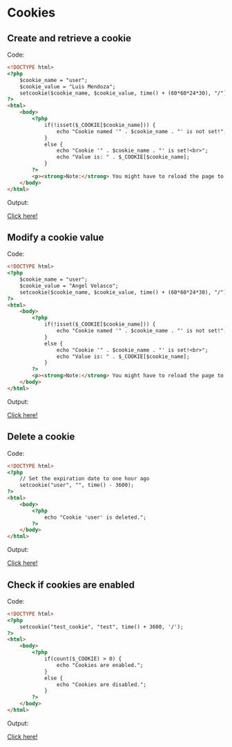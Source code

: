 # Cookies

## Create and retrieve a cookie

Code: 

```html
<!DOCTYPE html>
<?php
    $cookie_name = "user";
    $cookie_value = "Luis Mendoza";
    setcookie($cookie_name, $cookie_value, time() + (60*60*24*30), "/"); // 60*60*24*30 = 30 days
?>
<html>
    <body>
        <?php
            if(!isset($_COOKIE[$cookie_name])) {
                echo "Cookie named '" . $cookie_name . "' is not set!";
            } 
            else {
                echo "Cookie '" . $cookie_name . "' is set!<br>";
                echo "Value is: " . $_COOKIE[$cookie_name];
            }
        ?>
        <p><strong>Note:</strong> You might have to reload the page to see the value of the cookie.</p>
    </body>
</html>
```

Output:

[Click here!](https://tryphp.w3schools.com/showphp.php?filename=demo_cookie1)

## Modify a cookie value

Code: 

```html
<!DOCTYPE html>
<?php
    $cookie_name = "user";
    $cookie_value = "Angel Velasco";
    setcookie($cookie_name, $cookie_value, time() + (60*60*24*30), "/");
?>
<html>
    <body>
        <?php
            if(!isset($_COOKIE[$cookie_name])) {
                echo "Cookie named '" . $cookie_name . "' is not set!";
            } 
            else {
                echo "Cookie '" . $cookie_name . "' is set!<br>";
                echo "Value is: " . $_COOKIE[$cookie_name];
            }
        ?>
        <p><strong>Note:</strong> You might have to reload the page to see the new value of the cookie.</p>
    </body>
</html>
```

Output:

[Click here!](https://tryphp.w3schools.com/showphp.php?filename=demo_cookie3)

## Delete a cookie

Code: 

```html
<!DOCTYPE html>
<?php
    // Set the expiration date to one hour ago
    setcookie("user", "", time() - 3600);
?>
<html>
    <body>
        <?php
            echo "Cookie 'user' is deleted.";
        ?>
    </body>
</html>
```

Output:

[Click here!](https://tryphp.w3schools.com/showphp.php?filename=demo_cookie4)

## Check if cookies are enabled

Code: 

```html
<!DOCTYPE html>
<?php
    setcookie("test_cookie", "test", time() + 3600, '/');
?>
<html>
    <body>
        <?php
            if(count($_COOKIE) > 0) {
                echo "Cookies are enabled.";
            } 
            else {
                echo "Cookies are disabled.";
            }
        ?>
    </body>
</html>
```

Output:

[Click here!](https://tryphp.w3schools.com/showphp.php?filename=demo_cookie5)